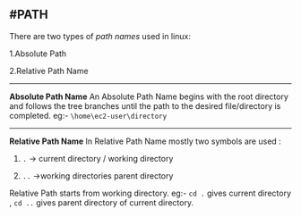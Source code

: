 #PATH
---
 There are two types of *path names* used in linux:

1.Absolute Path

2.Relative Path Name 

---

**Absolute Path Name**
        An Absolute Path Name begins with the root directory and follows the tree branches until the path to the desired file/directory
is completed.
eg:- `\home\ec2-user\directory`

---

**Relative Path Name**
        In Relative Path Name mostly two symbols are used :
1. `.`  -> current directory / working directory 

2. `..` ->working directories parent directory 

Relative Path starts from working directory.
eg:- `cd .` gives current directory , `cd ..` gives parent directory of current directory.
